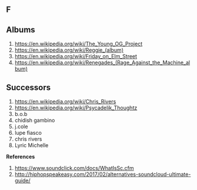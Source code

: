 ## F

## Albums
1. https://en.wikipedia.org/wiki/The_Young_OG_Project
1. https://en.wikipedia.org/wiki/Reggie_(album)
1. https://en.wikipedia.org/wiki/Friday_on_Elm_Street
1. https://en.wikipedia.org/wiki/Renegades_(Rage_Against_the_Machine_album)

## Successors
1. https://en.wikipedia.org/wiki/Chris_Rivers
1. https://en.wikipedia.org/wiki/Psycadelik_Thoughtz
1. b.o.b 
1. chidish gambino
1. j.cole
1. lupe fiasco
1. chris rivers
1. Lyric Michelle

**References**
1. https://www.soundclick.com/docs/WhatIsSc.cfm
1. http://hiphopspeakeasy.com/2017/02/alternatives-soundcloud-ultimate-guide/